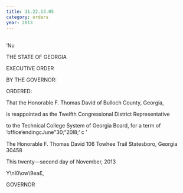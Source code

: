 ```yaml
---
title: 11.22.13.05
category: orders
year: 2013
---
```

   

\
‘Nu

THE STATE OF GEORGIA

EXECUTIVE ORDER

BY THE GOVERNOR:

ORDERED:

That the Honorable F. Thomas David of Bulloch County, Georgia,

is reappointed as the Twelfth Congressional District Representative

to the Technical College System of Georgia Board, for a term of
‘ofﬁce‘endingcJune"30;“20l8;‘  c    ’

The Honorable F. Thomas David
106 Towhee Trail
Statesboro, Georgia 30458

This twenty—second day of November, 2013

Y\nI0\ow\9ea£,

GOVERNOR

